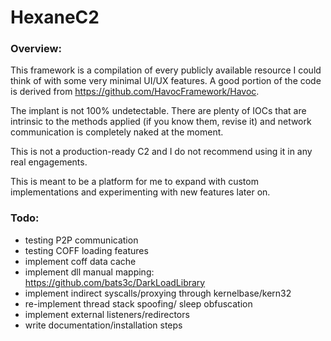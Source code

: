 # HexaneC2
### Overview:
This framework is a compilation of every publicly available resource I could think of with some very minimal UI/UX features. A good portion of the code is derived from https://github.com/HavocFramework/Havoc.

The implant is not 100% undetectable. There are plenty of IOCs that are intrinsic to the methods applied (if you know them, revise it) and network communication is completely naked at the moment.

This is not a production-ready C2 and I do not recommend using it in any real engagements.

This is meant to be a platform for me to expand with custom implementations and experimenting with new features later on.

### Todo:
- testing P2P communication
- testing COFF loading features
- implement coff data cache
- implement dll manual mapping: https://github.com/bats3c/DarkLoadLibrary
- implement indirect syscalls/proxying through kernelbase/kern32
- re-implement thread stack spoofing/ sleep obfuscation
- implement external listeners/redirectors
- write documentation/installation steps